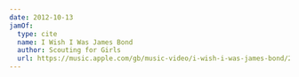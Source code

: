 ```yaml
---
date: 2012-10-13
jamOf:
  type: cite
  name: I Wish I Was James Bond
  author: Scouting for Girls
  url: https://music.apple.com/gb/music-video/i-wish-i-was-james-bond/294069056
---
```

